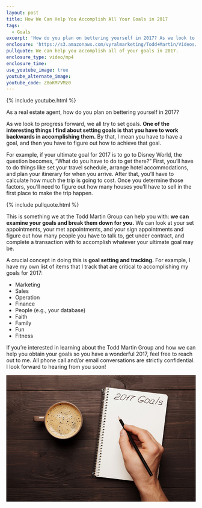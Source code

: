 ```yaml
---
layout: post
title: How We Can Help You Accomplish All Your Goals in 2017
tags:
  - Goals
excerpt: 'How do you plan on bettering yourself in 2017? As we look to progress forward, one of the things we all try to do is set goals. I wanted to reach out to you today to talk about how we at the Todd Martin Group can help you accomplish your goals. Whether your goal is to make $1 million or go to Disney World, the first step is working backwards. To learn more about how we can help you accomplish all your goals in 2017, watch my latest video.'
enclosure: 'https://s3.amazonaws.com/vyralmarketing/Todd+Martin/Videos/2017/February/Louisville+Real+Estate-+How+We+Can+Help+You+Accomplish+All+Your+Goals+in+2017.mp4'
pullquote: We can help you accomplish all of your goals in 2017.
enclosure_type: video/mp4
enclosure_time:
use_youtube_image: true
youtube_alternate_image:
youtube_code: Z8oKM7VMz0
---
```



{% include youtube.html %}

As a real estate agent, how do you plan on bettering yourself in 2017?

As we look to progress forward, we all try to set goals. **One of the interesting things I find about setting goals is that you have to work backwards in accomplishing them.** By that, I mean you have to have a goal, and then you have to figure out how to achieve that goal.

For example, if your ultimate goal for 2017 is to go to Disney World, the question becomes, “What do you have to do to get there?” First, you’ll have to do things like set your travel schedule, arrange hotel accommodations, and plan your itinerary for when you arrive. After that, you’ll have to calculate how much the trip is going to cost. Once you determine those factors, you’ll need to figure out how many houses you’ll have to sell in the first place to make the trip happen.

{% include pullquote.html %}

This is something we at the Todd Martin Group can help you with: **we can examine your goals and break them down for you.** We can look at your set appointments, your met appointments, and your sign appointments and figure out how many people you have to talk to, get under contract, and complete a transaction with to accomplish whatever your ultimate goal may be.

A crucial concept in doing this is **goal setting and tracking.**&nbsp;For example, I have my own list of items that I track that are critical to accomplishing my goals for 2017:

* Marketing
* Sales
* Operation
* Finance
* People (e.g., your database)
* Faith
* Family
* Fun
* Fitness

If you’re interested in learning about the Todd Martin Group and how we can help you obtain your goals so you have a wonderful 2017, feel free to reach out to me. All phone call and/or email conversations are strictly confidential. I look forward to hearing from you soon!

![](/uploads/versions/bigstock--155506520---x----900-600x---.jpg)